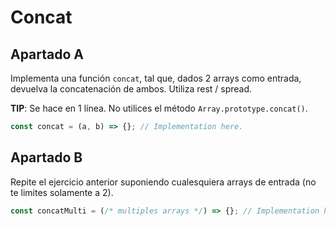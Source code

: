 # Concat

## Apartado A

Implementa una función `concat`, tal que, dados 2 arrays como entrada, devuelva la concatenación de ambos. Utiliza rest / spread.

**TIP**: Se hace en 1 línea. No utilices el método `Array.prototype.concat()`.

```javascript
const concat = (a, b) => {}; // Implementation here.
```

## Apartado B

Repite el ejercicio anterior suponiendo cualesquiera arrays de entrada (no te limites solamente a 2).

```javascript
const concatMulti = (/* multiples arrays */) => {}; // Implementation here.
```
